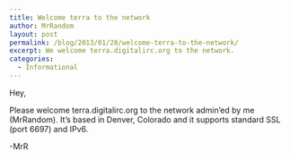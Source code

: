 ```yaml
---
title: Welcome terra to the network
author: MrRandom
layout: post
permalink: /blog/2013/01/28/welcome-terra-to-the-network/
excerpt: We welcome terra.digitalirc.org to the network.
categories:
  - Informational
---
```

Hey,

Please welcome terra.digitalirc.org to the network admin&#8217;ed by me (MrRandom). It&#8217;s based in Denver, Colorado and it supports standard SSL (port 6697) and IPv6.

-MrR